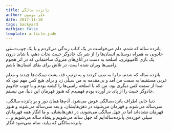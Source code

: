 ```yaml
---
title: پانزده سالگی
author: علی موسوی
date: 2017-11-18
tags: backyard
mathjax: false
template: article.jade
---
```


پانزده ساله که شدم، دلم می‌خواست در یک کتاب زندگی می‌کردم و با یک چوب‌دستی جادویی به همراه دوستانم انسان‌ها را از شر یک جادوگر خبیث نجات دهم، یا شاید درون یک بازی کامپیوتری، اسلحه به دست در اتاق‌های متروک ساختمانی که در اثر هجوم زامبی‌ها ویران شده است، در تلاش برای بقای انسان‌ها باشم.

پانزده ساله که شدم، ما را به صف کردند و به ترتیبِ قد، پشت نیمکت‌ها چیدند و معلم عربی مستقیما به سمت من آمد و بی‌مقدمه به من سیلی زد و برای هیچ کس مهم نبود که صدا از سمت کس دیگری بود. من که با اسلحه زامبی‌ها را کشته بودم و با چوب جادویم جادوگر خبیث را از پای در آورده بودم فهمیدم  که هنوز قهرمان این دنیا، من نیستم.

دنیا جایی اطراف پانزده‌سالگی عوض می‌شود. آدم‌ها همان دور و برِ پانزده سالگی، سی‌ساله می‌شوند و قهرمان می‌شوند در ذهن‌هایشان، و بعد سی‌ساله می‌شوند و هنوز قهرمان نشده‌اند اما در چهل سالگی می‌شوند، در ذهن‌هایشان، و ما انگار همه قهرمانانِ سیلی خورده‌ی پانزده‌ساله‌ایم که چهل ساله می‌شویم و پنجاه ساله می‌شویم و ... پانزده‌سالگی که بیاید، تمام نمی‌شود انگار.
